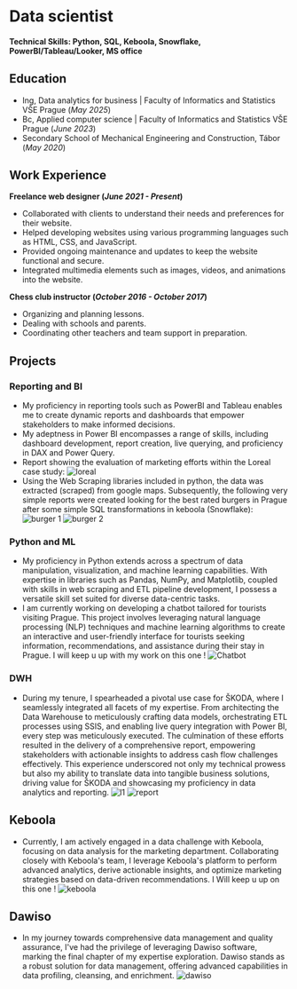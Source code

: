# Data scientist

#### Technical Skills: Python, SQL, Keboola, Snowflake, PowerBI/Tableau/Looker, MS office

## Education
- Ing, Data analytics for business | Faculty of Informatics and Statistics VŠE Prague (_May 2025_)								       		
- Bc, Applied computer science | Faculty of Informatics and Statistics VŠE Prague (_June 2023_)	 			        		
- Secondary School of Mechanical Engineering and Construction, Tábor (_May 2020_)

## Work Experience
**Freelance web designer (_June 2021 - Present_)**
- Collaborated with clients to understand their needs and preferences for their website.
- Helped developing websites using various programming languages such as HTML, CSS, and JavaScript.
- Provided ongoing maintenance and updates to keep the website functional and secure.
- Integrated multimedia elements such as images, videos, and animations into the website.

**Chess club instructor (_October 2016 - October 2017_)**
- Organizing and planning lessons.
- Dealing with schools and parents.
- Coordinating other teachers and team support in preparation.

## Projects
### Reporting and BI
-  My proficiency in reporting tools such as PowerBI and Tableau enables me to create dynamic reports and dashboards that empower stakeholders to make informed decisions.
-  My adeptness in Power BI encompasses a range of skills, including dashboard development, report creation, live querying, and proficiency in DAX and Power Query.
-  Report showing the evaluation of marketing efforts within the Loreal case study:
![loreal](https://github.com/zablo-dev/zablo-dev.github.io/assets/154751011/c2b1bf76-dce3-4ca2-83f5-832b82db0868)
-  Using the Web Scraping libraries included in python, the data was extracted (scraped) from google maps. Subsequently, the following very simple reports were created looking for the best rated burgers in Prague after some simple SQL transformations in keboola (Snowflake):
![burger 1](https://github.com/zablo-dev/zablo-dev.github.io/assets/154751011/30c9db56-5dcf-4945-b971-15054af1bf0c)
![burger 2](https://github.com/zablo-dev/zablo-dev.github.io/assets/154751011/813ab7b5-6a5f-4864-bc80-d47d717606c9)
### Python and ML
-  My proficiency in Python extends across a spectrum of data manipulation, visualization, and machine learning capabilities. With expertise in libraries such as Pandas, NumPy, and Matplotlib, coupled with skills in web scraping and ETL pipeline development, I possess a versatile skill set suited for diverse data-centric tasks.
-  I am currently working on developing a chatbot tailored for tourists visiting Prague. This project involves leveraging natural language processing (NLP) techniques and machine learning algorithms to create an interactive and user-friendly interface for tourists seeking information, recommendations, and assistance during their stay in Prague. I will keep u up with my work on this one !
![Chatbot](https://github.com/zablo-dev/zablo-dev.github.io/assets/154751011/46189adb-d8ae-443e-b22a-f2ede4077810)
### DWH
- During my tenure, I spearheaded a pivotal use case for ŠKODA, where I seamlessly integrated all facets of my expertise. From architecting the Data Warehouse to meticulously crafting data models, orchestrating ETL processes using SSIS, and enabling live query integration with Power BI, every step was meticulously executed. The culmination of these efforts resulted in the delivery of a comprehensive report, empowering stakeholders with actionable insights to address cash flow challenges effectively. This experience underscored not only my technical prowess but also my ability to translate data into tangible business solutions, driving value for ŠKODA and showcasing my proficiency in data analytics and reporting.
![l1](https://github.com/zablo-dev/zablo-dev.github.io/assets/154751011/f4e66201-ac0d-415d-91ef-5ad8cb6fa764)
![report](https://github.com/zablo-dev/zablo-dev.github.io/assets/154751011/f969cb92-da17-4cba-8384-217043aa022d)
## Keboola
- Currently, I am actively engaged in a data challenge with Keboola, focusing on data analysis for the marketing department. Collaborating closely with Keboola's team, I leverage Keboola's platform to perform advanced analytics, derive actionable insights, and optimize marketing strategies based on data-driven recommendations. I Will keep u up on this one !
![keboola](https://github.com/zablo-dev/zablo-dev.github.io/assets/154751011/81df46c2-eb4d-4766-ab3c-e0a46244a467)
## Dawiso
- In my journey towards comprehensive data management and quality assurance, I've had the privilege of leveraging Dawiso software, marking the final chapter of my expertise exploration. Dawiso stands as a robust solution for data management, offering advanced capabilities in data profiling, cleansing, and enrichment.
![dawiso](https://github.com/zablo-dev/zablo-dev.github.io/assets/154751011/4de0de89-c4b0-4ddd-8a01-2c69ef9c64f5)

